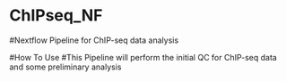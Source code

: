 # ChIPseq_NF
#Nextflow Pipeline for ChIP-seq data analysis

#How To Use
#This Pipeline will perform the initial QC for ChIP-seq data and some preliminary analysis

